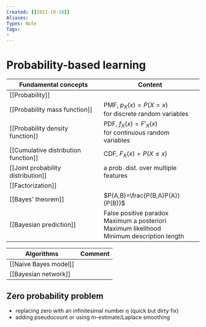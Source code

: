 ```yaml
---
Created: [[2022-10-18]]
Aliases: 
Types: Note
Tags: 
- 
---
```

# Probability-based learning
| Fundamental concepts                 | Content                                                                                            |
| ------------------------------------ | -------------------------------------------------------------------------------------------------- |
| [[Probability]]                      |                                                                                                    |
| [[Probability mass function]]        | PMF, $p_X(x)=P(X=x)$<br>for discrete random variables                                              |
| [[Probability density function]]     | PDF, $f_X(x)=F'_X(x)$<br>for continuous random variables                                           |
| [[Cumulative distribution function]] | CDF, $F_X(x)=P(X\leq x)$                                                                           |
| [[Joint probability distribution]]   | a prob. dist. over multiple features                                                               |
| [[Factorization]]                    |                                                                                                    |
| [[Bayes' theorem]]                   | $P(A,B)=\frac{P(B,A)P(A)}{P(B)}$                                                                   |
| [[Bayesian prediction]]              | False positive paradox<br>Maximum a posteriori<br>Maximum likelihood<br>Minimum description length |

| Algorithms            | Comment |
| --------------------- | ------- |
| [[Naive Bayes model]] |         |
| [[Bayesian network]]  |         |

## Zero probability problem
- replacing zero with an infinitesimal number $\eta$ (quick but dirty fix)
- adding pseudocount or using $m$-estimate/Laplace smoothing